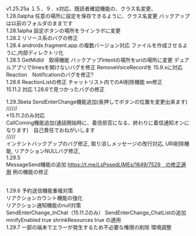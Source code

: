 v1.25.25a
１５．９．x対応、既読者確認機能の、クラス名変更、<br>
1.28.0alpha
任意の場所に設定を保存できるように、クラス名変更 バックアップは以前のフォルダのままです<br>
1.28.1alpha
設定ボタンの場所をラインラボに変更<br>
1.28.2
リソース系のバグの修正<br>
1.28.4
androidx.fragment.app.の複数バージョン対応
ファイルを作成させるように,内部ディレクトリ化<br>
1.28.5
GetMidId　取得機能
バックアップIntentの場所をuriの場所に変更
デュアルアプリでlimesを開けないバグを修正
RemoveVoiceRecordを 15.9.xに対応
Reaction　Notificationのバグを修正?
<br>
1.28.6
ReactionListの修正
チャットリスト内でのAI削除機能
en修正
<br>
15.11.2 対応
1.28.6で見つかったバグの修正
<br>

1.29.3beta
SendEnterChange機能追加(長押しでボタンの位置を変更出来ます)<br>
//////<br>
*15.11.2のみ対応<br>
CallComing機能追加(通話開始時に、着信拒否になる、終わりに着信通知オンになります)　自己責任でおねがいします<br>
/////<br>
インテントバックアップのバグ修正,
取り消しメッセージの改行対応,
URI削除機能,
リアクションNULLバグ修正,  <br>
1.29.5<br>
MessageSend機能の追加
https://t.me/LsPosedLIMEs/1649/7529　の修正適用
例の機能の修正

<br>
1.29.6
予約送信機能重複対策<br>
リアクションカウント機能の強化<br
ピン機能のバグの修正<br> リアクション通知機能のnull対策<br>
SendEnterChange_InChat（15.11.2のみ）
SendEnterChange_ChatListの追加<br>
minifyEnabled true
shrinkResources true
の適用


<br>
1.29.7
一部の端末でエラーが発生するため不必要な権限の削除
環境調整
